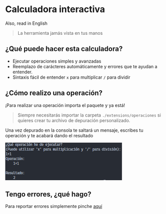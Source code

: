 
# Calculadora interactiva
<a> Also, read in English </a>

> La herramienta jamás vista en tus manos

## ¿Qué puede hacer esta calculadora?

- Ejecutar operaciones simples y avanzadas
- Reemplazo de carácteres automáticamente y errores que te ayudan a entender.
- Sintaxis fácil de entender `x` para multiplicar `/` para dividir

## ¿Cómo realizo una operación?

¡Para realizar una operación importa el paquete y ya está!

> Siempre necesitarás importar la carpeta `./extensions/operaciones` si quieres crear tu archivo de depuración personalizado.

Una vez depurado en la consola te saltará un mensaje, escribes tu operación y te acabará dando el resultado

![Ejemplo operación](/images/operacion1.png)

## Tengo errores, ¿qué hago?

Para reportar errores simplemente pinche [aquí](https://github.com/Developer-Anony/calc-in-terminal/issues "Centro de reporte de errores")
